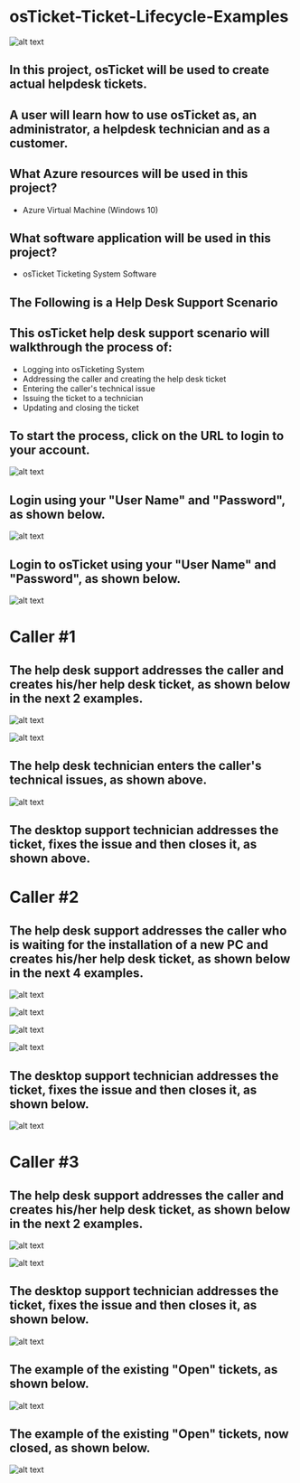 # osTicket-Ticket-Lifecycle-Examples

![alt text](https://i.imgur.com/ygxhWjU.png)

## In this project, osTicket will be used to create actual helpdesk tickets.
## A user will learn how to use osTicket as, an administrator, a helpdesk technician and as a customer.

## What Azure resources will be used in this project?
* Azure Virtual Machine (Windows 10)

## What software application will be used in this project?
* osTicket Ticketing System Software

## The Following is a Help Desk Support Scenario

## This osTicket help desk support scenario will walkthrough the process of:

* Logging into osTicketing System
* Addressing the caller and creating the help desk ticket
* Entering the caller's technical issue
* Issuing the ticket to a technician
* Updating and closing the ticket

## To start the process, click on the URL to login to your account.

![alt text](https://i.imgur.com/hPQybY3.png)

## Login using your "User Name" and "Password", as shown below.

![alt text](https://i.imgur.com/kolX7TU.png)

## Login to osTicket using your "User Name" and "Password", as shown below.

![alt text](https://i.imgur.com/kj5RPee.png)

# Caller #1
## The help desk support addresses the caller and creates his/her help desk ticket, as shown below in the next 2 examples.

![alt text](https://i.imgur.com/KZWnhgS.png)


![alt text](https://i.imgur.com/slwozLv.png)

## The help desk technician enters the caller's technical issues, as shown above.

![alt text](https://i.imgur.com/vcEh8Qt.png)

## The desktop support technician addresses the ticket, fixes the issue and then closes it, as shown above.

# Caller #2
## The help desk support addresses the caller who is waiting for the installation of a new PC and creates his/her help desk ticket, as shown below in the next 4 examples.
![alt text](https://i.imgur.com/dqrVs0u.png)


![alt text](https://i.imgur.com/z8KtjbN.png)


![alt text](https://i.imgur.com/D6HpOVp.png)


![alt text](https://i.imgur.com/jmfbwNa.png)

## The desktop support technician addresses the ticket, fixes the issue and then closes it, as shown below.

![alt text](https://i.imgur.com/Jfx7uTt.png)


# Caller #3
## The help desk support addresses the caller and creates his/her help desk ticket, as shown below in the next 2 examples.

![alt text](https://i.imgur.com/31OCG82.png)


![alt text](https://i.imgur.com/qPbZ1Zb.png)

## The desktop support technician addresses the ticket, fixes the issue and then closes it, as shown below.

![alt text](https://i.imgur.com/qwkaRMI.png)

## The example of the existing "Open" tickets, as shown below.

![alt text](https://i.imgur.com/g308LMw.png)

## The example of the existing "Open" tickets, now closed, as shown below.

![alt text](https://i.imgur.com/fs1KmR4.png)


